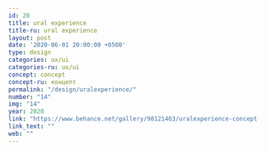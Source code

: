 ```yaml
---
id: 20
title: ural experience
title-ru: ural experience
layout: post
date: '2020-06-01 20:00:00 +0500'
type: design
categories: ux/ui
categories-ru: ux/ui
concept: concept
concept-ru: концепт
permalink: "/design/uralexperience/"
number: "14"
img: "14"
year: 2020
link: "https://www.behance.net/gallery/98121463/uralexperience-concept-website-about-ural-mountains"
link_text: ""
web: ""
---
```

